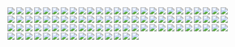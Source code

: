 <img src="https://github.com/Blatke/Standard-Shader-for-ME/blob/main/Tutorial/img/00-00-01.jpg" />

<img src="https://github.com/Blatke/Standard-Shader-for-ME/blob/main/Tutorial/img/00-00-02.jpg" />

<img src="https://github.com/Blatke/Standard-Shader-for-ME/blob/main/Tutorial/img/00-00-03.jpg" />

<img src="https://github.com/Blatke/Standard-Shader-for-ME/blob/main/Tutorial/img/00-01.jpg" />

<img src="https://github.com/Blatke/Standard-Shader-for-ME/blob/main/Tutorial/img/01-01.jpg" />

<img src="https://github.com/Blatke/Standard-Shader-for-ME/blob/main/Tutorial/img/01-02.jpg" />

<img src="https://github.com/Blatke/Standard-Shader-for-ME/blob/main/Tutorial/img/01-03.jpg" />

<img src="https://github.com/Blatke/Standard-Shader-for-ME/blob/main/Tutorial/img/01-04.jpg" />

<img src="https://github.com/Blatke/Standard-Shader-for-ME/blob/main/Tutorial/img/01-05.jpg" />

<img src="https://github.com/Blatke/Standard-Shader-for-ME/blob/main/Tutorial/img/01-06.jpg" />

<img src="https://github.com/Blatke/Standard-Shader-for-ME/blob/main/Tutorial/img/01-07.jpg" />

<img src="https://github.com/Blatke/Standard-Shader-for-ME/blob/main/Tutorial/img/01-08.jpg" />

<img src="https://github.com/Blatke/Standard-Shader-for-ME/blob/main/Tutorial/img/01-09.jpg" />

<img src="https://github.com/Blatke/Standard-Shader-for-ME/blob/main/Tutorial/img/01-10.jpg" />

<img src="https://github.com/Blatke/Standard-Shader-for-ME/blob/main/Tutorial/img/01-11.jpg" />

<img src="https://github.com/Blatke/Standard-Shader-for-ME/blob/main/Tutorial/img/01-12.jpg" />

<img src="https://github.com/Blatke/Standard-Shader-for-ME/blob/main/Tutorial/img/01-13.jpg" />

<img src="https://github.com/Blatke/Standard-Shader-for-ME/blob/main/Tutorial/img/02-01.jpg" />

<img src="https://github.com/Blatke/Standard-Shader-for-ME/blob/main/Tutorial/img/02-02.jpg" />

<img src="https://github.com/Blatke/Standard-Shader-for-ME/blob/main/Tutorial/img/02-03.jpg" />

<img src="https://github.com/Blatke/Standard-Shader-for-ME/blob/main/Tutorial/img/02-04.jpg" />

<img src="https://github.com/Blatke/Standard-Shader-for-ME/blob/main/Tutorial/img/02-05.jpg" />

<img src="https://github.com/Blatke/Standard-Shader-for-ME/blob/main/Tutorial/img/02-06.jpg" />

<img src="https://github.com/Blatke/Standard-Shader-for-ME/blob/main/Tutorial/img/02-07.jpg" />

<img src="https://github.com/Blatke/Standard-Shader-for-ME/blob/main/Tutorial/img/02-08.jpg" />

<img src="https://github.com/Blatke/Standard-Shader-for-ME/blob/main/Tutorial/img/02-09.jpg" />

<img src="https://github.com/Blatke/Standard-Shader-for-ME/blob/main/Tutorial/img/02-10.jpg" />

<img src="https://github.com/Blatke/Standard-Shader-for-ME/blob/main/Tutorial/img/03-01.jpg" />

<img src="https://github.com/Blatke/Standard-Shader-for-ME/blob/main/Tutorial/img/03-02.jpg" />

<img src="https://github.com/Blatke/Standard-Shader-for-ME/blob/main/Tutorial/img/03-03.jpg" />

<img src="https://github.com/Blatke/Standard-Shader-for-ME/blob/main/Tutorial/img/03-04.jpg" />

<img src="https://github.com/Blatke/Standard-Shader-for-ME/blob/main/Tutorial/img/03-05.jpg" />

<img src="https://github.com/Blatke/Standard-Shader-for-ME/blob/main/Tutorial/img/03-06.jpg" />

<img src="https://github.com/Blatke/Standard-Shader-for-ME/blob/main/Tutorial/img/03-07.jpg" />

<img src="https://github.com/Blatke/Standard-Shader-for-ME/blob/main/Tutorial/img/03-08.jpg" />

<img src="https://github.com/Blatke/Standard-Shader-for-ME/blob/main/Tutorial/img/03-09.jpg" />

<img src="https://github.com/Blatke/Standard-Shader-for-ME/blob/main/Tutorial/img/03-10.jpg" />

<img src="https://github.com/Blatke/Standard-Shader-for-ME/blob/main/Tutorial/img/03-11.jpg" />

<img src="https://github.com/Blatke/Standard-Shader-for-ME/blob/main/Tutorial/img/04-00.jpg" />

<img src="https://github.com/Blatke/Standard-Shader-for-ME/blob/main/Tutorial/img/04-01.jpg" />

<img src="https://github.com/Blatke/Standard-Shader-for-ME/blob/main/Tutorial/img/04-02.jpg" />

<img src="https://github.com/Blatke/Standard-Shader-for-ME/blob/main/Tutorial/img/04-03.jpg" />

<img src="https://github.com/Blatke/Standard-Shader-for-ME/blob/main/Tutorial/img/04-04.jpg" />

<img src="https://github.com/Blatke/Standard-Shader-for-ME/blob/main/Tutorial/img/04-05.jpg" />

<img src="https://github.com/Blatke/Standard-Shader-for-ME/blob/main/Tutorial/img/04-06.jpg" />

<img src="https://github.com/Blatke/Standard-Shader-for-ME/blob/main/Tutorial/img/04-07.jpg" />

<img src="https://github.com/Blatke/Standard-Shader-for-ME/blob/main/Tutorial/img/04-08.jpg" />

<img src="https://github.com/Blatke/Standard-Shader-for-ME/blob/main/Tutorial/img/04-09.jpg" />

<img src="https://github.com/Blatke/Standard-Shader-for-ME/blob/main/Tutorial/img/05-01.jpg" />

<img src="https://github.com/Blatke/Standard-Shader-for-ME/blob/main/Tutorial/img/05-02.jpg" />

<img src="https://github.com/Blatke/Standard-Shader-for-ME/blob/main/Tutorial/img/05-03.jpg" />

<img src="https://github.com/Blatke/Standard-Shader-for-ME/blob/main/Tutorial/img/05-04.jpg" />

<img src="https://github.com/Blatke/Standard-Shader-for-ME/blob/main/Tutorial/img/05-05.jpg" />

<img src="https://github.com/Blatke/Standard-Shader-for-ME/blob/main/Tutorial/img/05-06.jpg" />

<img src="https://github.com/Blatke/Standard-Shader-for-ME/blob/main/Tutorial/img/05-07.jpg" />

<img src="https://github.com/Blatke/Standard-Shader-for-ME/blob/main/Tutorial/img/05-08.jpg" />

<img src="https://github.com/Blatke/Standard-Shader-for-ME/blob/main/Tutorial/img/05-09.jpg" />

<img src="https://github.com/Blatke/Standard-Shader-for-ME/blob/main/Tutorial/img/05-10.jpg" />

<img src="https://github.com/Blatke/Standard-Shader-for-ME/blob/main/Tutorial/img/05-11.jpg" />

<img src="https://github.com/Blatke/Standard-Shader-for-ME/blob/main/Tutorial/img/06-01.jpg" />

<img src="https://github.com/Blatke/Standard-Shader-for-ME/blob/main/Tutorial/img/06-02.jpg" />

<img src="https://github.com/Blatke/Standard-Shader-for-ME/blob/main/Tutorial/img/06-03.jpg" />

<img src="https://github.com/Blatke/Standard-Shader-for-ME/blob/main/Tutorial/img/06-04.jpg" />

<img src="https://github.com/Blatke/Standard-Shader-for-ME/blob/main/Tutorial/img/06-05.jpg" />

<img src="https://github.com/Blatke/Standard-Shader-for-ME/blob/main/Tutorial/img/06-06.jpg" />

<img src="https://github.com/Blatke/Standard-Shader-for-ME/blob/main/Tutorial/img/06-07.jpg" />

<img src="https://github.com/Blatke/Standard-Shader-for-ME/blob/main/Tutorial/img/06-08.jpg" />

<img src="https://github.com/Blatke/Standard-Shader-for-ME/blob/main/Tutorial/img/06-09.jpg" />

<img src="https://github.com/Blatke/Standard-Shader-for-ME/blob/main/Tutorial/img/06-10.jpg" />

<img src="https://github.com/Blatke/Standard-Shader-for-ME/blob/main/Tutorial/img/06-11.jpg" />

<img src="https://github.com/Blatke/Standard-Shader-for-ME/blob/main/Tutorial/img/06-12.jpg" />

<img src="https://github.com/Blatke/Standard-Shader-for-ME/blob/main/Tutorial/img/06-13.jpg" />

<img src="https://github.com/Blatke/Standard-Shader-for-ME/blob/main/Tutorial/img/06-14.jpg" />

<img src="https://github.com/Blatke/Standard-Shader-for-ME/blob/main/Tutorial/img/06-15.jpg" />

<img src="https://github.com/Blatke/Standard-Shader-for-ME/blob/main/Tutorial/img/06-16.jpg" />

<img src="https://github.com/Blatke/Standard-Shader-for-ME/blob/main/Tutorial/img/06-17.jpg" />

<img src="https://github.com/Blatke/Standard-Shader-for-ME/blob/main/Tutorial/img/06-18.jpg" />

<img src="https://github.com/Blatke/Standard-Shader-for-ME/blob/main/Tutorial/img/07-01.jpg" />

<img src="https://github.com/Blatke/Standard-Shader-for-ME/blob/main/Tutorial/img/07-02.jpg" />

<img src="https://github.com/Blatke/Standard-Shader-for-ME/blob/main/Tutorial/img/07-03.jpg" />

<img src="https://github.com/Blatke/Standard-Shader-for-ME/blob/main/Tutorial/img/07-04.jpg" />

<img src="https://github.com/Blatke/Standard-Shader-for-ME/blob/main/Tutorial/img/07-05.jpg" />

<img src="https://github.com/Blatke/Standard-Shader-for-ME/blob/main/Tutorial/img/07-06.jpg" />

<img src="https://github.com/Blatke/Standard-Shader-for-ME/blob/main/Tutorial/img/07-07.jpg" />

<img src="https://github.com/Blatke/Standard-Shader-for-ME/blob/main/Tutorial/img/07-08.jpg" />

<img src="https://github.com/Blatke/Standard-Shader-for-ME/blob/main/Tutorial/img/07-09.jpg" />

<img src="https://github.com/Blatke/Standard-Shader-for-ME/blob/main/Tutorial/img/07-10.jpg" />

<img src="https://github.com/Blatke/Standard-Shader-for-ME/blob/main/Tutorial/img/07-11.jpg" />

<img src="https://github.com/Blatke/Standard-Shader-for-ME/blob/main/Tutorial/img/07-12.jpg" />

<img src="https://github.com/Blatke/Standard-Shader-for-ME/blob/main/Tutorial/img/07-13.jpg" />